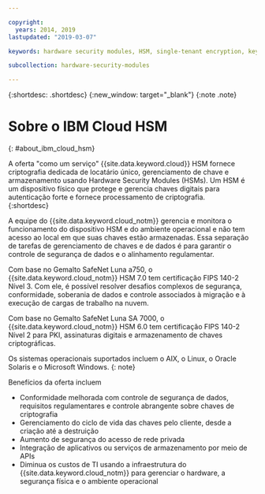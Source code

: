 ```yaml
---

copyright:
  years: 2014, 2019
lastupdated: "2019-03-07"

keywords: hardware security modules, HSM, single-tenant encryption, key management, Gemalto SafeNet Luna, FIPS certified, cryptographic, keys,

subcollection: hardware-security-modules

---
```


{:shortdesc: .shortdesc}
{:new_window: target="_blank"}
{:note .note}

# Sobre o IBM Cloud HSM
{: #about_ibm_cloud_hsm}

A oferta "como um serviço" {{site.data.keyword.cloud}} HSM fornece criptografia dedicada de locatário único, gerenciamento de chave e armazenamento usando Hardware Security Modules (HSMs). Um HSM é um dispositivo físico que protege e gerencia chaves digitais para autenticação forte e fornece processamento de criptografia.  
{:shortdesc}

A equipe do {{site.data.keyword.cloud_notm}} gerencia e monitora o funcionamento do dispositivo HSM e do ambiente operacional e não tem acesso ao local em que suas chaves estão armazenadas. Essa separação de tarefas de gerenciamento de chaves e de dados é para garantir o controle de segurança de dados e o alinhamento regulamentar.

Com base no Gemalto SafeNet Luna a750, o {{site.data.keyword.cloud_notm}} HSM 7.0 tem certificação FIPS 140-2 Nível 3. Com ele, é possível resolver desafios complexos de segurança, conformidade, soberania de dados e controle associados à migração e à execução de cargas de trabalho na nuvem.

Com base no Gemalto SafeNet Luna SA 7000, o {{site.data.keyword.cloud_notm}} HSM 6.0 tem certificação FIPS 140-2 Nível 2 para PKI, assinaturas digitais e armazenamento de chaves criptográficas.

Os sistemas operacionais suportados incluem o AIX, o Linux, o Oracle Solaris e o Microsoft Windows.
{: note}

Benefícios da oferta incluem

  * Conformidade melhorada com controle de segurança de dados, requisitos regulamentares e controle abrangente sobre chaves de criptografia
  * Gerenciamento do ciclo de vida das chaves pelo cliente, desde a criação até a destruição
  * Aumento de segurança do acesso de rede privada
  * Integração de aplicativos ou serviços de armazenamento por meio de APIs
  * Diminua os custos de TI usando a infraestrutura do {{site.data.keyword.cloud_notm}} para gerenciar o hardware, a segurança física e o ambiente operacional
